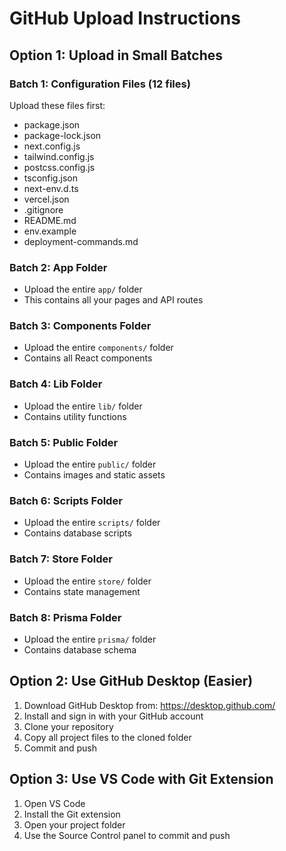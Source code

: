# GitHub Upload Instructions

## Option 1: Upload in Small Batches

### Batch 1: Configuration Files (12 files)
Upload these files first:
- package.json
- package-lock.json
- next.config.js
- tailwind.config.js
- postcss.config.js
- tsconfig.json
- next-env.d.ts
- vercel.json
- .gitignore
- README.md
- env.example
- deployment-commands.md

### Batch 2: App Folder
- Upload the entire `app/` folder
- This contains all your pages and API routes

### Batch 3: Components Folder
- Upload the entire `components/` folder
- Contains all React components

### Batch 4: Lib Folder
- Upload the entire `lib/` folder
- Contains utility functions

### Batch 5: Public Folder
- Upload the entire `public/` folder
- Contains images and static assets

### Batch 6: Scripts Folder
- Upload the entire `scripts/` folder
- Contains database scripts

### Batch 7: Store Folder
- Upload the entire `store/` folder
- Contains state management

### Batch 8: Prisma Folder
- Upload the entire `prisma/` folder
- Contains database schema

## Option 2: Use GitHub Desktop (Easier)

1. Download GitHub Desktop from: https://desktop.github.com/
2. Install and sign in with your GitHub account
3. Clone your repository
4. Copy all project files to the cloned folder
5. Commit and push

## Option 3: Use VS Code with Git Extension

1. Open VS Code
2. Install the Git extension
3. Open your project folder
4. Use the Source Control panel to commit and push




